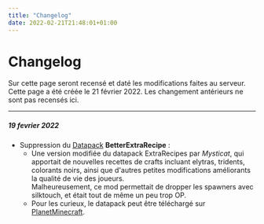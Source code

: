 ```yaml
---
title: "Changelog"
date: 2022-02-21T21:48:01+01:00
---
```


# Changelog
Sur cette page seront recensé et daté les modifications faites au serveur.
Cette page a été créée le 21 février 2022. Les changement antérieurs ne sont pas recensés ici.

---

##### 19 fevrier 2022
 - Suppression du [Datapack](/lexique#datapack) **BetterExtraRecipe** :
   - Une version modifiée du datapack ExtraRecipes par *Mysticat*, qui apportait de nouvelles recettes de crafts incluant elytras, tridents, colorants noirs, ainsi que d'autres petites modifications améliorants la qualité de vie des joueurs.  
   Malheureusement, ce mod permettait de dropper les spawners avec silktouch, et était tout de même un peu trop OP. 
   - Pour les curieux, le datapack peut être téléchargé sur [PlanetMinecraft](https://www.planetminecraft.com/data-pack/better-mysticat-s-extra-crafting-recipes/).
